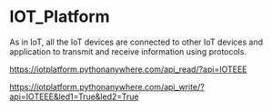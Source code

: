 # IOT_Platform

As in IoT, all the IoT devices are connected to other IoT devices and application to transmit and receive information using protocols.

https://iotplatform.pythonanywhere.com/api_read/?api=IOTEEE

https://iotplatform.pythonanywhere.com/api_write/?api=IOTEEE&led1=True&led2=True
